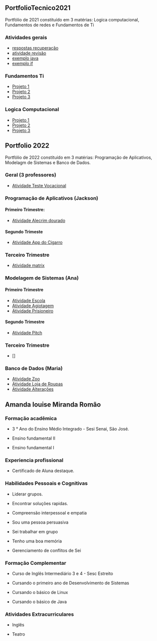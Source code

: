 ## PortfolioTecnico2021
Portfólio de 2021 constituído em 3 matérias: Logica computacional, Fundamentos de redes e Fundamentos de Ti

### Atividades gerais
* [respostas recuperação](/prova)
* [atividade revisão](/Exemplos_sh)
* [exemplo java](/amanda_atividades/logica_computacional)
* [exemplo if](/FundamentosdeTi/exemplos/Atividade1.sh)

### Fundamentos Ti
* [Projeto 1](/FundamentosdeTi/exemplos/Atividade1.sh)
* [Projeto 2](/FundamentosdeTi/exemplos/Atividade2.sh)
* [Projeto 3](/FundamentosdeTi/exemplos/Atividade3.sh)

### Logica Computacional
* [Projeto 1](/logica_computacional/exemplo.java)
* [Projeto 2](/logica_computacional/exemplo2.java)
* [Projeto 3](/logica_computacional/exemplo3.java)


## Portfolio 2022
Portfólio de 2022 constituído em 3 matérias: Programação de Aplicativos, Modelagm de Sistemas e Banco de Dados.

### Geral (3 professores)
* [Atividade Teste Vocacional](https://github.com/AmandaLouiseSenai/PortfolioTecnico/blob/main/Programa%C3%A7%C3%A3o%20de%20Aplicativos/Arcal.zip)

### Programação de Aplicativos (Jackson)
#### Primeiro Trimestre:
* [Atividade Alecrim dourado](https://github.com/AmandaLouiseSenai/PortfolioTecnico/tree/main/Programa%C3%A7%C3%A3o%20de%20Aplicativos/AlecrimDourado)

#### Segundo Trimeste 
* [Atividade App do Cigarro](https://github.com/AmandaLouiseSenai/PortfolioTecnico/blob/main/Programa%C3%A7%C3%A3o%20de%20Aplicativos/Thegoodme%20(2).zip)

### Terceiro Trimestre
* [Atividade matrix](https://github.com/AmandaLouiseSenai/PortfolioTecnico/blob/main/Programa%C3%A7%C3%A3o%20de%20Aplicativos/Matrix.zip)

### Modelagem de Sistemas (Ana)
#### Primeiro Trimestre
* [Atividade Escola](https://github.com/AmandaLouiseSenai/PortfolioTecnico/blob/main/Modelagem%20de%20Sistemas/Atividade%20escola.java)
* [Atividade Agiotagem](https://github.com/AmandaLouiseSenai/PortfolioTecnico/commit/c8cd33a8fa304174235b963f0e3777ad67e10c93)
* [Atividade Prisioneiro](https://github.com/AmandaLouiseSenai/PortfolioTecnico/blob/main/Modelagem%20de%20Sistemas/Presidiario.java)

#### Segundo Trimestre
* [Atividade Pitch](https://github.com/AmandaLouiseSenai/PortfolioTecnico/tree/main/Desenvolvimento%20de%20Sistemas)

### Terceiro Trimestre
* []


### Banco de Dados (Maria)
* [Atividade Zoo](https://github.com/AmandaLouiseSenai/PortfolioTecnico/blob/main/Banco%20de%20Dados/Atividade%20zoo.sql)
* [Atividade Loja de Roupas](https://github.com/AmandaLouiseSenai/PortfolioTecnico/new/main/Banco%20de%20Dados)
* [Atividade Alterações](https://github.com/AmandaLouiseSenai/PortfolioTecnico/blob/main/Banco%20de%20Dados/Atividade%20de%20Altera%C3%A7%C3%B5es.sql)

## Amanda louise Miranda Romão
### Formação acadêmica
*  3 ° Ano do Ensino Médio Integrado - Sesi Senai, São José.

*  Ensino fundamental II 

*  Ensino fundamental I
### Experiencia profissional
*  Certificado de Aluna destaque.
### Habilidades Pessoais e Cognitivas
*  Liderar grupos.

*  Encontrar soluções rapidas.

*  Compreensão interpessoal e empatia

*  Sou uma pessoa persuasiva 

*  Sei trabalhar em grupo

*  Tenho uma boa memória 

*  Gerenciamento de conflitos de Sei

### Formação Complementar 
*  Curso de Inglês Intermediário 3 e 4 - Sesc Estreito

*  Cursando o primeiro ano de Desenvolvimento de Sistemas

*  Cursando o básico de Linux

*  Cursando o básico de Java
### Atividades Extracurriculares
*  Inglês

*  Teatro
